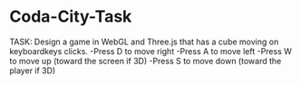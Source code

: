 # Coda-City-Task

TASK: Design a game in WebGL and Three.js that has a cube moving on keyboardkeys clicks.
-Press D to move right
-Press A to move left
-Press W to move up (toward the screen  if 3D)
-Press S to move down (toward the player if 3D)
